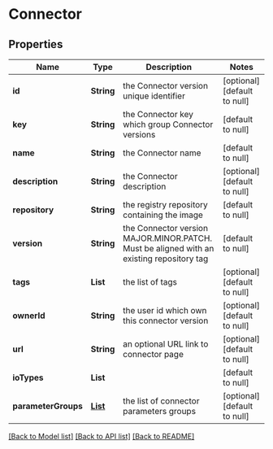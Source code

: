 # Connector
## Properties

Name | Type | Description | Notes
------------ | ------------- | ------------- | -------------
**id** | **String** | the Connector version unique identifier | [optional] [default to null]
**key** | **String** | the Connector key which group Connector versions | [default to null]
**name** | **String** | the Connector name | [default to null]
**description** | **String** | the Connector description | [optional] [default to null]
**repository** | **String** | the registry repository containing the image | [default to null]
**version** | **String** | the Connector version MAJOR.MINOR.PATCH. Must be aligned with an existing repository tag | [default to null]
**tags** | **List** | the list of tags | [optional] [default to null]
**ownerId** | **String** | the user id which own this connector version | [optional] [default to null]
**url** | **String** | an optional URL link to connector page | [optional] [default to null]
**ioTypes** | **List** |  | [default to null]
**parameterGroups** | [**List**](ConnectorParameterGroup.md) | the list of connector parameters groups | [optional] [default to null]

[[Back to Model list]](../README.md#documentation-for-models) [[Back to API list]](../README.md#documentation-for-api-endpoints) [[Back to README]](../README.md)

